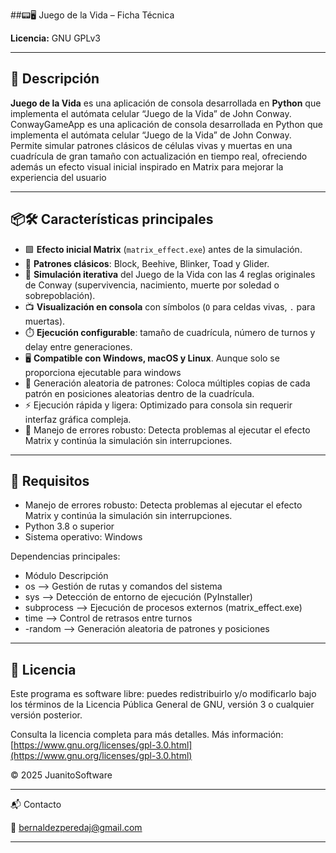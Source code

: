 ##📟🖥️ Juego de la Vida – Ficha Técnica  

**Licencia:** GNU GPLv3  

---

## 🧾 Descripción  

**Juego de la Vida** es una aplicación de consola desarrollada en **Python** que implementa el autómata celular “Juego de la Vida” de John Conway.
ConwayGameApp es una aplicación de consola desarrollada en Python que implementa el autómata celular “Juego de la Vida” de John Conway. Permite simular patrones clásicos de células vivas y muertas en una cuadrícula de gran tamaño con actualización en tiempo real, ofreciendo además un efecto visual inicial inspirado en Matrix para mejorar la experiencia del usuario

---

## 📦🛠️ Características principales

- 🟩 **Efecto inicial Matrix** (`matrix_effect.exe`) antes de la simulación.  
- 🎲 **Patrones clásicos**: Block, Beehive, Blinker, Toad y Glider.  
- 🔄 **Simulación iterativa** del Juego de la Vida con las 4 reglas originales de Conway (supervivencia, nacimiento, muerte por soledad o sobrepoblación).
- 📺 **Visualización en consola** con símbolos (`O` para celdas vivas, `.` para muertas).  
- ⏱️ **Ejecución configurable**: tamaño de cuadrícula, número de turnos y delay entre generaciones.  
- 🖥️ **Compatible con Windows, macOS y Linux**. Aunque solo se proporciona ejecutable para windows
- 🧩 Generación aleatoria de patrones: Coloca múltiples copias de cada patrón en posiciones aleatorias dentro de la cuadrícula.
- ⚡ Ejecución rápida y ligera: Optimizado para consola sin requerir interfaz gráfica compleja.
- 🔧 Manejo de errores robusto: Detecta problemas al ejecutar el efecto Matrix y continúa la simulación sin interrupciones.

---

## 🔧 Requisitos  

- Manejo de errores robusto: Detecta problemas al ejecutar el efecto Matrix y continúa la simulación sin interrupciones.
- Python 3.8 o superior
- Sistema operativo: Windows

Dependencias principales:

- Módulo	          Descripción
- os          -->  Gestión de rutas y comandos del sistema
- sys	       -->  Detección de entorno de ejecución (PyInstaller)
- subprocess  -->  Ejecución de procesos externos (matrix_effect.exe)
- time        -->  Control de retrasos entre turnos
- -random      -->  Generación aleatoria de patrones y posiciones

---

## 📃 Licencia

Este programa es software libre: puedes redistribuirlo y/o modificarlo bajo los términos de la Licencia Pública General de GNU, versión 3 o cualquier versión posterior.

Consulta la licencia completa para más detalles.
Más información: [https://www.gnu.org/licenses/gpl-3.0.html](https://www.gnu.org/licenses/gpl-3.0.html)

© 2025 JuanitoSoftware

---

📬 Contacto

📧 bernaldezperedaj@gmail.com

---
